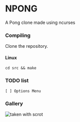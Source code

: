 # NPONG
A Pong clone made using ncurses

### Compiling
Clone the repository.

#### Linux

````
cd src && make
````

### TODO list
```text
[ ] Options Menu
```

### Gallery
![taken with scrot](https://i.imgur.com/ByaeNcG.png)

